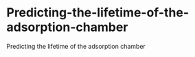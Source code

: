 # Predicting-the-lifetime-of-the-adsorption-chamber
Predicting the lifetime of the adsorption chamber
